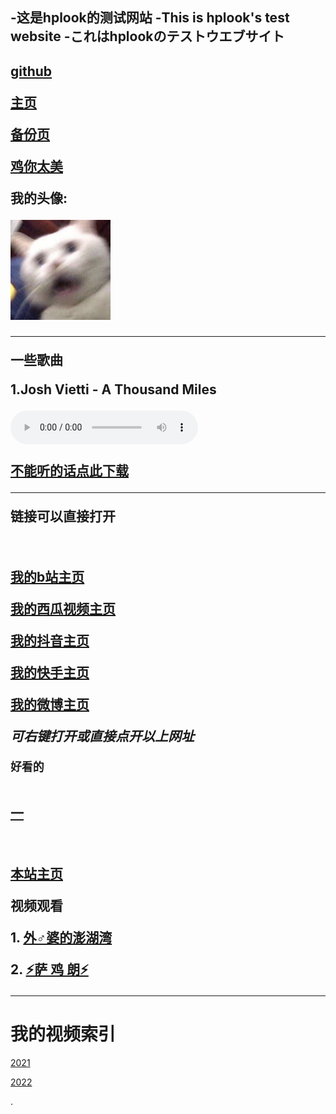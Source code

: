<p><h2>-这是hplook的测试网站  -This is hplook's test website  -これはhplookのテストウエブサイト<h2></p>
<a href="https://github.com/hplook233/hplook233.github.io">github</a>
<p><a href="https://hplook233.github.io/">主页</a> </p><p><a href="https://hplook233.github.io/hplk.github.io/">备份页</a></p>
 <p><a href="https://hplook233.github.io/jntm/" target="_blank">鸡你太美</a></p>
 <p>我的头像:</p>
<p><img src="https://raw.githubusercontent.com/hplook233/hplk.github.io/master/photos/touxiang.jpg" alt="Pulpit roke" width="160" height="160" alt="我的头像"></p>
<hr>
 <p>一些歌曲</p>
 <p>1.Josh Vietti - A Thousand Miles</p>
 <audio controls>
  <source src="https://raw.githubusercontent.com/hplook233/hplook233.github.io/main/Josh%20Vietti%20-%20A%20Thousand%20Miles.mp3" type="audio/mpeg">
  <source src="https://raw.githubusercontent.com/hplook233/hplook233.github.io/main/Josh%20Vietti%20-%20A%20Thousand%20Miles.ogg" type="audio/ogg">
  <embed height="50" width="100" src="https://raw.githubusercontent.com/hplook233/hplook233.github.io/main/Josh%20Vietti%20-%20A%20Thousand%20Miles.mp3">
</audio>
 <p><a href="https://raw.githubusercontent.com/hplook233/hplook233.github.io/main/Josh%20Vietti%20-%20A%20Thousand%20Miles.mp3" target="_blank">不能听的话点此下载</a></p>
 <hr>
 <p>链接可以直接打开</p>
<br>
 <p><a href="https://space.bilibili.com/474005040" target="_blank">我的b站主页</a> </p>
 <p><a href="https://www.ixigua.com/home/3403741211923960" target="_blank">我的西瓜视频主页</a> </p>
 <p><a href="https://www.douyin.com/user/MS4wLjABAAAAf98kxiT-ACqZQF5YUwG7BtUsJ_fKOxzjOnZdRK8gEyc" target="_blank">我的抖音主页</a> </p>
 <p><a href="https://www.kuaishou.com/profile/3xqsvaj6iqrvsfc" target="_blank">我的快手主页</a> </p>
 <p><a href="https://weibo.com/u/7604920162" target="_blank">我的微博主页</a> </p>
 <p><i> 可右键打开或直接点开以上网址 </i></p>
<p><code>好看的</code><br><br></p>
<p><a href="https://www.bilibili.com/video/BV1GJ411x7h7" target="_blank">一</a></p>
<br>
 <p> <a href="https://hplook233.github.io/">本站主页</a> </p>
<p>视频观看</p>
 <p>1.   <a href="https://hplook233.github.io/penghuvan.html">外♂婆的澎湖湾</a> </p>
 <p>2.   <a href="./sakunlang.html">⚡萨 鸡 朗⚡</a></p>
<hr>
<p><h1>我的视频索引</h1></p>
<p><a href="https://hplook233.github.io/videosmenu2021/" target="_blank">2021</a> </p>
<p><a href="https://hplook233.github.io/videosmenu2022/" target="_blank">2022</a> </p>
.
